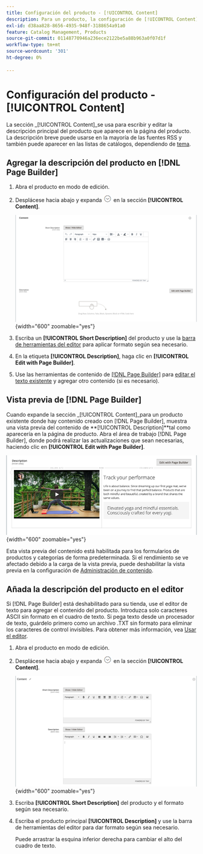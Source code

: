 ```yaml
---
title: Configuración del producto - [!UICONTROL Content]
description: Para un producto, la configuración de [!UICONTROL Content] define la descripción principal del producto que aparece en la página del producto.
exl-id: d38aa828-8656-4935-948f-3188654a91a0
feature: Catalog Management, Products
source-git-commit: 01148770946a236ece2122be5a88b963a0f07d1f
workflow-type: tm+mt
source-wordcount: '301'
ht-degree: 0%

---
```


# Configuración del producto - [!UICONTROL Content]

La sección _[!UICONTROL Content]_se usa para escribir y editar la descripción principal del producto que aparece en la página del producto. La descripción breve puede usarse en la mayoría de las fuentes RSS y también puede aparecer en las listas de catálogos, dependiendo de [tema](../content-design/themes.md).

## Agregar la descripción del producto en [!DNL Page Builder]

1. Abra el producto en modo de edición.

1. Desplácese hacia abajo y expanda ![Selector de expansión](../assets/icon-display-expand.png) en la sección **[!UICONTROL Content]**.

   ![Contenido del producto](./assets/product-content.png){width="600" zoomable="yes"}

1. Escriba un **[!UICONTROL Short Description]** del producto y use la [barra de herramientas del editor](../content-design/editor.md) para aplicar formato según sea necesario.

1. En la etiqueta **[!UICONTROL Description]**, haga clic en **[!UICONTROL Edit with Page Builder]**.

1. Use las herramientas de contenido de [[!DNL Page Builder]](../page-builder/introduction.md) para [editar el texto existente](../page-builder/text.md) y agregar otro contenido (si es necesario).

## Vista previa de [!DNL Page Builder]

Cuando expande la sección _[!UICONTROL Content]_para un producto existente donde hay contenido creado con [!DNL Page Builder], muestra una vista previa del contenido de **[!UICONTROL Description]**tal como aparecería en la página de producto. Abra el área de trabajo [!DNL Page Builder], donde podrá realizar las actualizaciones que sean necesarias, haciendo clic en **[!UICONTROL Edit with Page Builder]**.

![Vista previa de descripción](../page-builder/assets/pb-product-category-content-preview.png){width="600" zoomable="yes"}

Esta vista previa del contenido está habilitada para los formularios de productos y categorías de forma predeterminada. Si el rendimiento se ve afectado debido a la carga de la vista previa, puede deshabilitar la vista previa en la configuración de [Administración de contenido](../configuration-reference/general/content-management.md#advanced-content-tools).

## Añada la descripción del producto en el editor

Si [!DNL Page Builder] está deshabilitado para su tienda, use el editor de texto para agregar el contenido del producto. Introduzca solo caracteres ASCII sin formato en el cuadro de texto. Si pega texto desde un procesador de texto, guárdelo primero como un archivo .TXT sin formato para eliminar los caracteres de control invisibles. Para obtener más información, vea [Usar el editor](../content-design/editor.md).

1. Abra el producto en modo de edición.

1. Desplácese hacia abajo y expanda ![Selector de expansión](../assets/icon-display-expand.png) en la sección **[!UICONTROL Content]**.

   ![Contenido de producto simple](./assets/product-simple-content.png){width="600" zoomable="yes"}

1. Escriba **[!UICONTROL Short Description]** del producto y el formato según sea necesario.

1. Escriba el producto principal **[!UICONTROL Description]** y use la barra de herramientas del editor para dar formato según sea necesario.

   Puede arrastrar la esquina inferior derecha para cambiar el alto del cuadro de texto.
